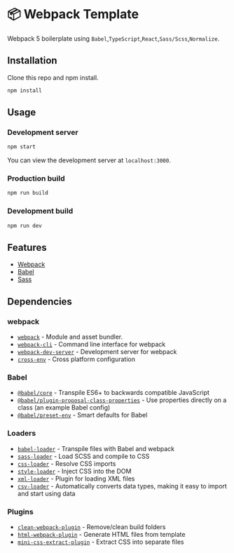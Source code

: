 # 📦 Webpack Template

Webpack 5 boilerplate using `Babel`,`TypeScript`,`React`,`Sass/Scss`,`Normalize`.

## Installation

Clone this repo and npm install.

```bash
npm install
```

## Usage

### Development server

```bash
npm start
```

You can view the development server at `localhost:3000`.

### Production build

```bash
npm run build
```

### Development build

```bash
npm run dev
```

## Features

- [Webpack](https://webpack.js.org/)
- [Babel](https://babeljs.io/)
- [Sass](https://sass-lang.com/)

## Dependencies

### webpack

- [`webpack`](https://github.com/webpack/webpack) - Module and asset bundler.
- [`webpack-cli`](https://github.com/webpack/webpack-cli) - Command line interface for webpack
- [`webpack-dev-server`](https://github.com/webpack/webpack-dev-server) - Development server for webpack
- [`cross-env`](https://github.com/kentcdodds/cross-env) - Cross platform configuration

### Babel

- [`@babel/core`](https://www.npmjs.com/package/@babel/core) - Transpile ES6+ to backwards compatible JavaScript
- [`@babel/plugin-proposal-class-properties`](https://babeljs.io/docs/en/babel-plugin-proposal-class-properties) - Use properties directly on a class (an example Babel config)
- [`@babel/preset-env`](https://babeljs.io/docs/en/babel-preset-env) - Smart defaults for Babel

### Loaders

- [`babel-loader`](https://webpack.js.org/loaders/babel-loader/) - Transpile files with Babel and webpack
- [`sass-loader`](https://webpack.js.org/loaders/sass-loader/) - Load SCSS and compile to CSS
- [`css-loader`](https://webpack.js.org/loaders/css-loader/) - Resolve CSS imports
- [`style-loader`](https://webpack.js.org/loaders/style-loader/) - Inject CSS into the DOM
- [`xml-loader`](https://github.com/gisikw/xml-loader) - Plugin for loading XML files
- [`csv-loader`](https://github.com/wbkd/dsv-loader) - Automatically converts data types, making it easy to import and start using data

### Plugins

- [`clean-webpack-plugin`](https://github.com/johnagan/clean-webpack-plugin) - Remove/clean build folders
- [`html-webpack-plugin`](https://github.com/jantimon/html-webpack-plugin) - Generate HTML files from template
- [`mini-css-extract-plugin`](https://github.com/webpack-contrib/mini-css-extract-plugin) - Extract CSS into separate files
